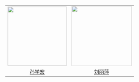 <table>
    <tr>
        <td ><center><img src="https://wwconnect.github.io/sun.jpg"  width = “50%” align = center height="190" width="264"></center></td>
        <td ><center><img src="https://wwconnect.github.io/liu.jpg"  width = “50%” align = center  height="193" width="270"></center></td>
    </tr>
    <tr>
        <td ><center  width = “50%” align = center><a href="https://xxgc.nxu.edu.cn/info/1013/2229.htm">孙学宏</a></center></td>
        <td ><center width = “50%” align = center><a href="https://phys.nxu.edu.cn/info/1051/1375.htm">刘丽萍</a></center></td>
    </tr>
</table>


